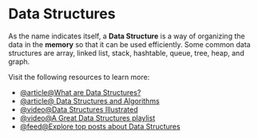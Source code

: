 # Data Structures

As the name indicates itself, a **Data Structure** is a way of organizing the data in the **memory** so that it can be used efficiently. Some common data structures are array, linked list, stack, hashtable, queue, tree, heap, and graph.

Visit the following resources to learn more:

- [@article@What are Data Structures?](https://www.geeksforgeeks.org/data-structures)
- [@article@ Data Structures and Algorithms](https://www.javatpoint.com/data-structure-tutorial)
- [@video@Data Structures Illustrated](https://www.youtube.com/watch?v=9rhT3P1MDHk\&list=PLkZYeFmDuaN2-KUIv-mvbjfKszIGJ4FaY)
- [@video@A Great Data Structures playlist](https://youtube.com/playlist?list=PLDV1Zeh2NRsB6SWUrDFW2RmDotAfPbeHu&si=_EEf7x58G6lUcMGG)
- [@feed@Explore top posts about Data Structures](https://app.daily.dev/tags/data-structures?ref=roadmapsh)
